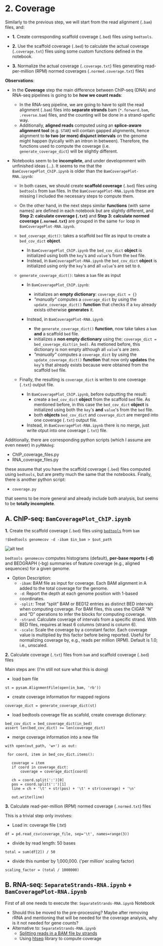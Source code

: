 
# 2. Coverage

Similarly to the previous step, we will start from the read alignment (`.bam`) files, and:

  * **1.** Create corresponding scaffold coverage (`.bed`) files using `bedtools`.

  * **2.** Use the scaffold coverage (`.bed`) to calculate the actual coverage (`.coverage.txt`) files using some custom functions defined in the notebook.

  * **3.** Normalize the actual coverage (`.coverage.txt`) files generating read-per-million (RPM) normed coverages (`.normed.coverage.txt`) files

**Observations**:

* In the **Coverage** step the main difference between ChIP-seq (DNA) and RNA-seq pipelines is going to be **how we count reads**:

  * In the RNA-seq pipeline, we are going to have to split the read alignment (`.bam`) files into **separate strands** bam (`*.forward.bam`, `.reverse.bam`) files, and the counting will be done in a strand-spefic way.
  * Additionally, **aligned reads** computed using an **splice-aware alignment tool** (e.g. `STAR`) will contain gapped alignments, hence alignment to **to two (or more) disjunct intervals** on the genome might happen (tyically with an intron in between). Therefore, the functions used to compute the coverage (i.e. `generate_coverage_dict`) will be slightly different.
  
* Notebooks seem to be **incomplete**, and under developmment with unfinished ideas (...). It seems to me that the `BamCoveragePlot_ChIP.ipynb` is older than the `BamCoveragePlot-RNA.ipynb`:
  * In both cases, we should create **scaffold coverage** (`.bed`) files using `bedtools` from `bam` files. In the `BamCoveragePlot-RNA.ipynb` these are missing I included the necessary steps to compute them.
  * On the other hand, in the next steps similar **functions** (with same names) are defined in each notebook but are slightly different, and **Step 2: calculate coverage (`.txt`)** and **Step 3: calculate normed coverage (`.normed.txt`)** are grouped in the same `for` loop in `BamCoveragePlot-RNA.ipynb`.
  
  * `bed_coverage_dict()`: takes a scaffold `bed` file as input to create a `bed_cov_dict` **object**.
    * In `BamCoveragePlot_ChIP.ipynb` the `bed_cov_dict` **object** is initialized using both the `key`'s and `value`'s from the `bed` file. 
    * Instead, in `BamCoveragePlot-RNA.ipynb` the `bed_cov_dict` **object** is initialized using only the `key`'s and all `value`'s are set to `0`.

  * `generate_coverage_dict()`: takes a `bam` file as input 
    * In `BamCoveragePlot_ChIP.ipynb`:
      * initializes an **empty dictionary**: `coverage_dict = {}`
      * *"manually"*  computes a `coverage_dict` by using the `update_coverage_dict()` **function** that checks if a `key` already exists otherwise **generates** it.
      
     * Instead, in `BamCoveragePlot-RNA.ipynb` 
       * the `generate_coverage_dict()` **function**, now take takes a `bam` **and**  a scaffold `bed` file.
       * initializes a **non empty dictionary** using the: `coverage_dict = bed_coverage_dict(in_bed)`. As metioned before, this dictionary is non empty although all `value`'s are zero.
       * *"manually"*  computes a `coverage_dict` by using the `update_coverage_dict()` **function** that now only **updates** the `key`'s that already exists because were obtained from the scaffold `bed` file.
  
  * Finally, the resulting is `coverage_dict` is writen to one coverage (`.txt`) output file.
    * In `BamCoveragePlot_ChIP.ipynb`, before outputting the result:
      * create a `bed_cov_dict` **object** from the scaffold `bed` file. As mentioned before, in this case the `bed_cov_dict` **object** is initialized using both the `key`'s **and** `value`'s from the `bed` file.
      * both **objects** `bed_cov_dict` and `coverage_dict` are merged into one coverage (`.txt`) output file.
    * Instead, in `BamCoveragePlot-RNA.ipynb` there is no merge, just write otput into one coverage (`.txt`) file.

       
Additionally, there are corresponding python scripts (which I assume are even newer) in `pyRNAdeg`:
  * ChIP_coverage_files.py
  * RNA_coverage_files.py
  
  these assume that you have the scaffold coverage (`.bed`) files computed using `bedtools`, but are pretty much the same that the notebooks. Finally, there is another python script:
  * `coverage.py`
 
 that seems to be more general and already include both analysis, but seems to be **totally incomplete**.


## A. ChIP-seq: `BamCoveragePlot_ChIP.ipynb`

**1.**  Create the scaffold coverage (`.bed`) files using [`bedtools`](https://bedtools.readthedocs.io/en/latest/content/tools/genomecov.html) from `bam`
```
!$bedtools genomecov -d -ibam $in_bam > $out_path
```
![alt text](https://bedtools.readthedocs.io/en/latest/_images/genomecov-glyph.png)

`bedtools genomecov` computes histograms (default), **per-base reports (-d)** and BEDGRAPH (-bg) summaries of feature coverage (e.g., aligned sequences) for a given genome.

* Option	Description:
  * `-ibam`: BAM file as input for coverage. Each BAM alignment in A added to the total coverage for the genome.
  * `-d`:	Report the depth at each genome position with 1-based coordinates.
  * `-split`:	Treat “split” BAM or BED12 entries as distinct BED intervals when computing coverage. For BAM files, this uses the CIGAR “N” and “D” operations to infer the blocks for computing coverage.
  * `-strand`:	Calculate coverage of intervals from a specific strand. With BED files, requires at least 6 columns (strand is column 6).
  * `-scale`: Scale the coverage by a constant factor. Each coverage value is multiplied by this factor before being reported. Useful for normalizing coverage by, e.g., reads per million (RPM). Default is 1.0; i.e., unscaled.

**2.** Calculate coverage (`.txt`) files from `bam` and scaffold coverage (`.bed`) files

Main steps are: (I'm still not sure what this is doing)
  * load bam file 
  ```
  st = pysam.AlignmentFile(open(in_bam, 'rb'))
  ```
  
  * create coverage information for mapped regions
  ```
  coverage_dict = generate_coverage_dict(st)
  ```
  
  * load bedtools coverage file as scafold, create coverage dictionary:
  ```
  bed_cov_dict = bed_coverage_dict(in_bed)
  assert len(bed_cov_dict) >= len(coverage_dict)
  ```
  
  * merge coverage information into a new file
  ```
  with open(out_path, 'w+') as out:

   for coord, item in bed_cov_dict.items():
   
     coverage = item
     if coord in coverage_dict:
         coverage = coverage_dict[coord]

     ch = coord.split(':')[0]
     pos = coord.split(':')[1]
     line = ch + '\t' + str(pos) + '\t' + str(coverage) + '\n'

     out.write(line)
  ```

**3.**  Calculate read-per-million (RPM) normed coverage (`.normed.txt`) files

This is a trivial step only involves:
  * Load in: coverage file (.txt)
  ```
  df = pd.read_csv(coverage_file, sep='\t', names=range(3))
  ```
  
  * divide by read length: 50 bases
  ```
  total = sum(df[2]) / 50
  ```
  
  * divide this number by 1,000,000. ('per million' scaling factor)
  ```
  scaling_factor = (total / 1000000)
  ```
  
## B. RNA-seq: `SeparateStrands-RNA.ipynb` + `BamCoveragePlot-RNA.ipynb`

First of all one needs to execute the: `SeparateStrands-RNA.ipynb` Notebook
* Should this be moved to the pre-processing? Maybe after removing rRNA and mentioning that will be needed for the coverage analysis, why is it not needed for gene counts?
* Alternative to: `SeparateStrands-RNA.ipynb`
  * [Splitting reads in a BAM file by strands](https://josephcckuo.wordpress.com/2016/11/18/splitting-reads-in-a-bam-file-by-strands/)
  * Using [htseq](https://htseq.readthedocs.io/en/release_0.11.1/tour.html#genomic-intervals-and-genomic-arrays) library to compute coverage



